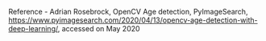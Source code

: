 Reference - Adrian Rosebrock, OpenCV Age detection, PyImageSearch, https://www.pyimagesearch.com/2020/04/13/opencv-age-detection-with-deep-learning/, accessed on May 2020
